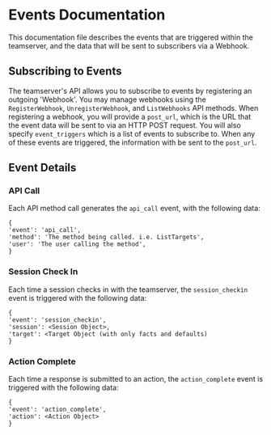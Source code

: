 # Events Documentation
This documentation file describes the events that are triggered within the teamserver, and the data that will be sent to subscribers via a Webhook.

## Subscribing to Events
The teamserver's API allows you to subscribe to events by registering an outgoing 'Webhook'. You may manage webhooks using the `RegisterWebhook`, `UnregisterWebhook`, and `ListWebhooks` API methods. When registering a webhook, you will provide a `post_url`, which is the URL that the event data will be sent to via an HTTP POST request. You will also specify `event_triggers` which is a list of events to subscribe to. When any of these events are triggered, the information with be sent to the `post_url`.

## Event Details
### API Call
Each API method call generates the `api_call` event, with the following data:
```
{
'event': 'api_call',
'method': 'The method being called. i.e. ListTargets',
'user': 'The user calling the method',
}
```

### Session Check In
Each time a session checks in with the teamserver, the `session_checkin` event is triggered with the following data:
```
{
'event': 'session_checkin',
'session': <Session Object>,
'target': <Target Object (with only facts and defaults)
}
```

### Action Complete
Each time a response is submitted to an action, the `action_complete` event is triggered with the following data:
```
{
'event': 'action_complete',
'action': <Action Object>
}

